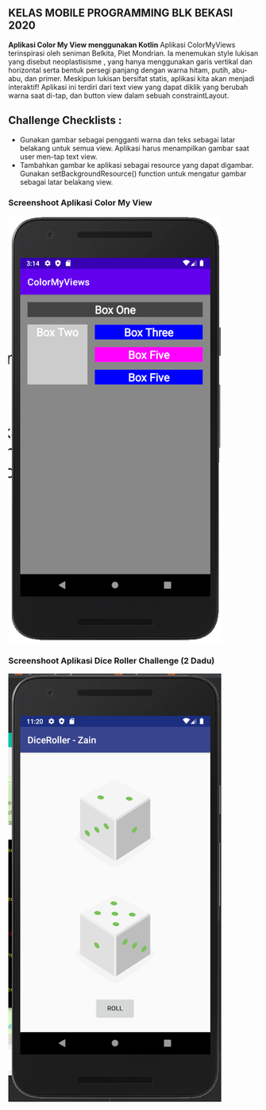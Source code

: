 ## KELAS MOBILE PROGRAMMING BLK BEKASI 2020
**Aplikasi Color My View menggunakan Kotlin**
Aplikasi ColorMyViews terinspirasi oleh seniman Belkita, Piet Mondrian. Ia menemukan style lukisan yang disebut neoplastisisme , yang hanya menggunakan garis vertikal dan horizontal serta bentuk persegi panjang dengan warna hitam, putih, abu-abu, dan primer.
Meskipun lukisan bersifat statis, aplikasi kita akan menjadi interaktif! Aplikasi ini terdiri dari text view yang dapat diklik yang berubah warna saat di-tap, dan button view dalam sebuah constraintLayout.

## Challenge Checklists :
- Gunakan gambar sebagai pengganti warna dan teks sebagai latar belakang untuk semua view. Aplikasi harus menampilkan gambar saat user men-tap text view. 
- Tambahkan gambar ke aplikasi sebagai resource yang dapat digambar. Gunakan setBackgroundResource() function untuk mengatur gambar sebagai latar belakang view.

### Screenshoot Aplikasi Color My View
![Screenshot](https://github.com/nurzainpradana/Color-My-View-App/blob/master/Screenshoot%20Apk.PNG?raw=true)

### Screenshoot Aplikasi Dice Roller Challenge (2 Dadu)
![Screenshot](https://github.com/nurzainpradana/Dice-Roller/blob/master/Screenshoot%20Apk%20Challenge.PNG?raw=true)
